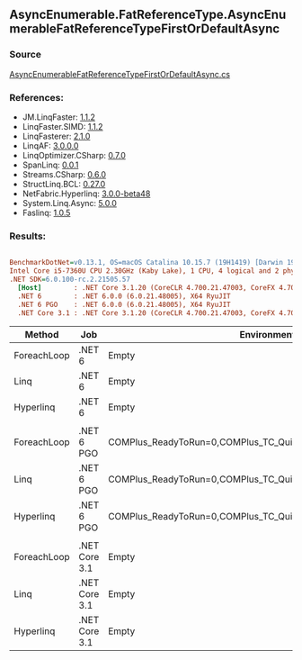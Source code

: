 ﻿## AsyncEnumerable.FatReferenceType.AsyncEnumerableFatReferenceTypeFirstOrDefaultAsync

### Source
[AsyncEnumerableFatReferenceTypeFirstOrDefaultAsync.cs](../LinqBenchmarks/AsyncEnumerable/FatReferenceType/AsyncEnumerableFatReferenceTypeFirstOrDefaultAsync.cs)

### References:
- JM.LinqFaster: [1.1.2](https://www.nuget.org/packages/JM.LinqFaster/1.1.2)
- LinqFaster.SIMD: [1.1.2](https://www.nuget.org/packages/LinqFaster.SIMD/1.0.3)
- LinqFasterer: [2.1.0](https://www.nuget.org/packages/LinqFasterer/2.1.0)
- LinqAF: [3.0.0.0](https://www.nuget.org/packages/LinqAF/3.0.0.0)
- LinqOptimizer.CSharp: [0.7.0](https://www.nuget.org/packages/LinqOptimizer.CSharp/0.7.0)
- SpanLinq: [0.0.1](https://www.nuget.org/packages/SpanLinq/0.0.1)
- Streams.CSharp: [0.6.0](https://www.nuget.org/packages/Streams.CSharp/0.6.0)
- StructLinq.BCL: [0.27.0](https://www.nuget.org/packages/StructLinq/0.27.0)
- NetFabric.Hyperlinq: [3.0.0-beta48](https://www.nuget.org/packages/NetFabric.Hyperlinq/3.0.0-beta48)
- System.Linq.Async: [5.0.0](https://www.nuget.org/packages/System.Linq.Async/5.0.0)
- Faslinq: [1.0.5](https://www.nuget.org/packages/Faslinq/1.0.5)

### Results:
``` ini

BenchmarkDotNet=v0.13.1, OS=macOS Catalina 10.15.7 (19H1419) [Darwin 19.6.0]
Intel Core i5-7360U CPU 2.30GHz (Kaby Lake), 1 CPU, 4 logical and 2 physical cores
.NET SDK=6.0.100-rc.2.21505.57
  [Host]        : .NET Core 3.1.20 (CoreCLR 4.700.21.47003, CoreFX 4.700.21.47101), X64 RyuJIT
  .NET 6        : .NET 6.0.0 (6.0.21.48005), X64 RyuJIT
  .NET 6 PGO    : .NET 6.0.0 (6.0.21.48005), X64 RyuJIT
  .NET Core 3.1 : .NET Core 3.1.20 (CoreCLR 4.700.21.47003, CoreFX 4.700.21.47101), X64 RyuJIT


```
|      Method |           Job |                                                   EnvironmentVariables |       Runtime | Count |     Mean |     Error |    StdDev |   Median |        Ratio | RatioSD | Allocated |
|------------ |-------------- |----------------------------------------------------------------------- |-------------- |------ |---------:|----------:|----------:|---------:|-------------:|--------:|----------:|
| ForeachLoop |        .NET 6 |                                                                  Empty |      .NET 6.0 |   100 | 1.728 ms | 0.0185 ms | 0.0173 ms | 1.730 ms |     baseline |         |     538 B |
|        Linq |        .NET 6 |                                                                  Empty |      .NET 6.0 |   100 | 1.734 ms | 0.0116 ms | 0.0109 ms | 1.736 ms | 1.00x slower |   0.01x |     882 B |
|   Hyperlinq |        .NET 6 |                                                                  Empty |      .NET 6.0 |   100 | 1.735 ms | 0.0131 ms | 0.0122 ms | 1.734 ms | 1.00x slower |   0.01x |     722 B |
|             |               |                                                                        |               |       |          |           |           |          |              |         |           |
| ForeachLoop |    .NET 6 PGO | COMPlus_ReadyToRun=0,COMPlus_TC_QuickJitForLoops=1,COMPlus_TieredPGO=1 |      .NET 6.0 |   100 | 1.707 ms | 0.0335 ms | 0.0551 ms | 1.726 ms |     baseline |         |     538 B |
|        Linq |    .NET 6 PGO | COMPlus_ReadyToRun=0,COMPlus_TC_QuickJitForLoops=1,COMPlus_TieredPGO=1 |      .NET 6.0 |   100 | 1.733 ms | 0.0141 ms | 0.0132 ms | 1.739 ms | 1.04x slower |   0.05x |     896 B |
|   Hyperlinq |    .NET 6 PGO | COMPlus_ReadyToRun=0,COMPlus_TC_QuickJitForLoops=1,COMPlus_TieredPGO=1 |      .NET 6.0 |   100 | 1.727 ms | 0.0209 ms | 0.0196 ms | 1.730 ms | 1.03x slower |   0.05x |     723 B |
|             |               |                                                                        |               |       |          |           |           |          |              |         |           |
| ForeachLoop | .NET Core 3.1 |                                                                  Empty | .NET Core 3.1 |   100 | 1.729 ms | 0.0190 ms | 0.0178 ms | 1.730 ms |     baseline |         |     523 B |
|        Linq | .NET Core 3.1 |                                                                  Empty | .NET Core 3.1 |   100 | 1.732 ms | 0.0257 ms | 0.0241 ms | 1.739 ms | 1.00x slower |   0.02x |     865 B |
|   Hyperlinq | .NET Core 3.1 |                                                                  Empty | .NET Core 3.1 |   100 | 1.653 ms | 0.0508 ms | 0.1499 ms | 1.731 ms | 1.15x faster |   0.05x |     696 B |
